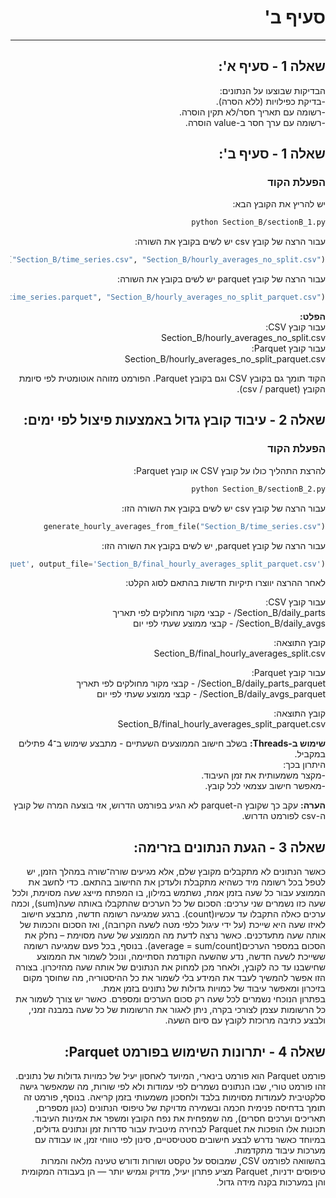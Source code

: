 <div dir="rtl">
 
# סעיף ב'
---
## שאלה 1 - סעיף א':
הבדיקות שבוצעו על הנתונים:   
-בדיקת כפילויות (ללא הסרה).  
-רשומה עם תאריך חסר/לא תקין הוסרה.  
-רשומה עם ערך חסר ב-value הוסרה.  
## שאלה 1 - סעיף ב':
### הפעלת הקוד

יש להריץ את הקובץ הבא:

```bash
python Section_B/sectionB_1.py
```
עבור הרצה של קובץ csv יש לשים בקובץ את השורה:  
```python
compute_hourly_averages("Section_B/time_series.csv", "Section_B/hourly_averages_no_split.csv")
```   
עבור הרצה של קובץ parquet יש לשים בקובץ את השורה:    
```python
compute_hourly_averages("Section_B/time_series.parquet", "Section_B/hourly_averages_no_split_parquet.csv")   
```
**הפלט:**  
עבור קובץ CSV:  
Section_B/hourly_averages_no_split.csv  
עבור קובץ Parquet:  
Section_B/hourly_averages_no_split_parquet.csv

הקוד תומך גם בקובץ CSV וגם בקובץ Parquet.
הפורמט מזוהה אוטומטית לפי סיומת הקובץ (csv / parquet).
## שאלה 2 - עיבוד קובץ גדול באמצעות פיצול לפי ימים:
### הפעלת הקוד
להרצת התהליך כולו על קובץ CSV או קובץ Parquet:

```bash
python Section_B/sectionB_2.py
```
עבור הרצה של קובץ csv יש לשים בקובץ את השורה הזו:
```python  
generate_hourly_averages_from_file("Section_B/time_series.csv")
```
עבור הרצה של קובץ parquet, יש לשים בקובץ את השורה הזו:  
```python
generate_hourly_averages_from_file("Section_B/time_series.parquet", daily_parts_dir='Section_B/daily_parts_parquet', daily_avgs_dir='Section_B/daily_avgs_parquet', output_file='Section_B/final_hourly_averages_split_parquet.csv')
```

לאחר ההרצה יווצרו תיקיות חדשות בהתאם לסוג הקלט:

עבור קובץ CSV:  
Section_B/daily_parts/ - קבצי מקור מחולקים לפי תאריך  
Section_B/daily_avgs/ - קבצי ממוצע שעתי לפי יום  

קובץ התוצאה:  
Section_B/final_hourly_averages_split.csv
  
עבור קובץ Parquet:  
Section_B/daily_parts_parquet/ - קבצי מקור מחולקים לפי תאריך  
Section_B/daily_avgs_parquet/ - קבצי ממוצע שעתי לפי יום  
  
קובץ התוצאה:  
Section_B/final_hourly_averages_split_parquet.csv

**שימוש ב-Threads:**  בשלב חישוב הממוצעים השעתיים - מתבצע שימוש ב־4 פתילים במקביל.  
היתרון בכך:    
-מקצר משמעותית את זמן העיבוד.  
-מאפשר חישוב עצמאי לכל קובץ.  

**הערה:** עקב כך שקובץ ה-parquet לא הגיע בפורמט הדרוש, אזי בוצעה המרה של קובץ ה-csv לפורמט הדרוש.
## שאלה 3 - הגעת הנתונים בזרימה:  
כאשר הנתונים לא מתקבלים מקובץ שלם, אלא מגיעים שורה־שורה במהלך הזמן, יש לטפל בכל רשומה מיד כשהיא מתקבלת ולעדכן את החישוב בהתאם. כדי לחשב את הממוצע עבור כל שעה בזמן אמת, נשתמש במילון, בו המפתח מייצג שעה מסוימת, ולכל שעה כזו נשמרים שני ערכים: הסכום של כל הערכים שהתקבלו באותה שעה(sum), וכמה ערכים כאלה התקבלו עד עכשיו(count). ברגע שמגיעה רשומה חדשה, מתבצע חישוב לאיזו שעה היא שייכת (על ידי עיגול כלפי מטה לשעה הקרובה), ואז הסכום והכמות של אותה שעה מתעדכנים. כאשר נרצה לדעת מה הממוצע של שעה מסוימת – נחלק את הסכום במספר הערכים(average = sum/count). בנוסף, בכל פעם שמגיעה רשומה ששייכת לשעה חדשה, נדע שהשעה הקודמת הסתיימה, ונוכל לשמור את הממוצע שחישבנו עד כה לקובץ, ולאחר מכן למחוק את הנתונים של אותה שעה מהזיכרון. בצורה הזו אפשר להמשיך לעבד את המידע בלי לשמור את כל ההיסטוריה, מה שחוסך מקום בזיכרון ומאפשר עיבוד של כמויות גדולות של נתונים בזמן אמת.  
בפתרון הנוכחי נשמרים לכל שעה רק סכום הערכים ומספרם. כאשר יש צורך לשמור את כל הרשומות עצמן לצורכי בקרה, ניתן לאגור את הרשומות של כל שעה במבנה זמני, ולבצע כתיבה מרוכזת לקובץ עם סיום השעה.

## שאלה 4 - יתרונות השימוש בפורמט Parquet:  
פורמט Parquet הוא פורמט בינארי, המיועד לאחסון יעיל של כמויות גדולות של נתונים. זהו פורמט טורי, שבו הנתונים נשמרים לפי עמודות ולא לפי שורות, מה שמאפשר גישה סלקטיבית לעמודות מסוימות בלבד ולחסכון משמעותי בזמן קריאה. בנוסף, פורמט זה תומך בדחיסה פנימית חכמה ובשמירה מדויקת של טיפוסי הנתונים (כגון מספרים, תאריכים וערכים חסרים), מה שמפחית את נפח הקובץ ומשפר את אמינות העיבוד. תכונות אלו הופכות את Parquet לבחירה מיטבית עבור סדרות זמן ונתונים גדולים, במיוחד כאשר נדרש לבצע חישובים סטטיסטיים, סינון לפי טווחי זמן, או עבודה עם מערכות עיבוד מתקדמות.  
בהשוואה לפורמט CSV, שמבוסס על טקסט ושורות ודורש טעינה מלאה והמרות טיפוסים ידניות, Parquet מציע פתרון יעיל, מדויק וגמיש יותר — הן בעבודה המקומית והן במערכות בקנה מידה גדול.

</div>